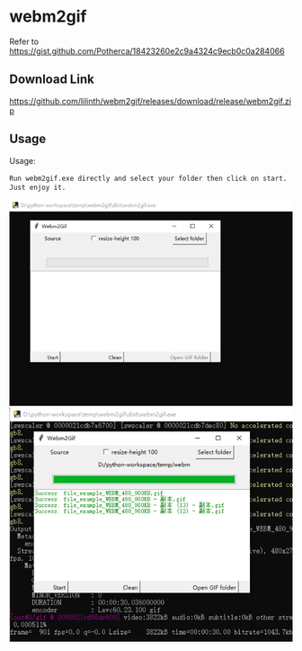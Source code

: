 # webm2gif
Refer to https://gist.github.com/Potherca/18423260e2c9a4324c9ecb0c0a284066

## Download Link
https://github.com/lilinth/webm2gif/releases/download/release/webm2gif.zip

## Usage
Usage:
```
Run webm2gif.exe directly and select your folder then click on start. Just enjoy it.
```
![Example Image](ui1.PNG)
![Example Image](ui2.PNG)
